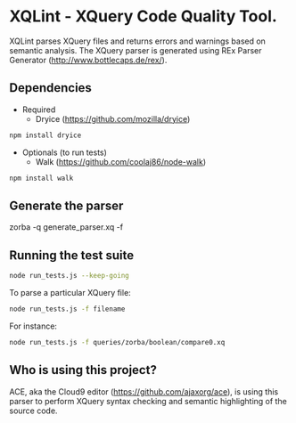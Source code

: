 XQLint - XQuery Code Quality Tool.
============================

XQLint parses XQuery files and returns errors and warnings based on semantic analysis.
The XQuery parser is generated using REx Parser Generator (http://www.bottlecaps.de/rex/).

Dependencies
-----------
* Required
    * Dryice (https://github.com/mozilla/dryice)

```bash
npm install dryice
```
* Optionals (to run tests)
    * Walk (https://github.com/coolaj86/node-walk)

```bash
npm install walk
```
Generate the parser
-----------
zorba -q generate_parser.xq -f

Running the test suite
-----------
```bash
node run_tests.js --keep-going
```

To parse a particular XQuery file:

```bash
node run_tests.js -f filename
```
For instance:
```bash
node run_tests.js -f queries/zorba/boolean/compare0.xq
```

Who is using this project?
-----------
ACE, aka the Cloud9 editor (https://github.com/ajaxorg/ace), is using this parser to perform XQuery syntax checking and semantic highlighting of the source code. 

